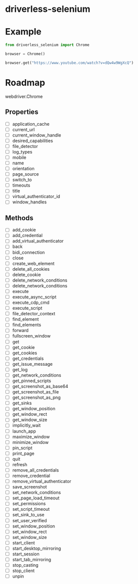 # driverless-selenium


# Example

```python
from driverless_selenium import Chrome

browser = Chrome()

browser.get("https://www.youtube.com/watch?v=dQw4w9WgXcQ")
```

# Roadmap

webdriver.Chrome

## Properties

- [ ] application_cache
- [ ] current_url
- [ ] current_window_handle
- [ ] desired_capabilities
- [ ] file_detector
- [ ] log_types
- [ ] mobile
- [ ] name
- [ ] orientation
- [ ] page_source
- [ ] switch_to
- [ ] timeouts
- [ ] title
- [ ] virtual_authenticator_id
- [ ] window_handles

## Methods

- [ ] add_cookie
- [ ] add_credential
- [ ] add_virtual_authenticator
- [ ] back
- [ ] bidi_connection
- [ ] close
- [ ] create_web_element
- [ ] delete_all_cookies
- [ ] delete_cookie
- [ ] delete_network_conditions
- [ ] delete_network_conditions
- [ ] execute
- [ ] execute_async_script
- [ ] execute_cdp_cmd
- [ ] execute_script
- [ ] file_detector_context
- [ ] find_element
- [ ] find_elements
- [ ] forward
- [ ] fullscreen_window
- [ ] get
- [ ] get_cookie
- [ ] get_cookies
- [ ] get_credentials
- [ ] get_issue_message
- [ ] get_log
- [ ] get_network_conditions
- [ ] get_pinned_scripts
- [ ] get_screenshot_as_base64
- [ ] get_screenshot_as_file
- [ ] get_screenshot_as_png
- [ ] get_sinks
- [ ] get_window_position
- [ ] get_window_rect
- [ ] get_window_size
- [ ] implicitly_wait
- [ ] launch_app
- [ ] maximize_window
- [ ] minimize_window
- [ ] pin_script
- [ ] print_page
- [ ] quit
- [ ] refresh
- [ ] remove_all_credentials
- [ ] remove_credential
- [ ] remove_virtual_authenticator
- [ ] save_screenshot
- [ ] set_network_conditions
- [ ] set_page_load_timeout
- [ ] set_permissions
- [ ] set_script_timeout
- [ ] set_sink_to_use
- [ ] set_user_verified
- [ ] set_window_position
- [ ] set_window_rect
- [ ] set_window_size
- [ ] start_client
- [ ] start_desktop_mirroring
- [ ] start_session
- [ ] start_tab_mirroring
- [ ] stop_casting
- [ ] stop_client
- [ ] unpin

